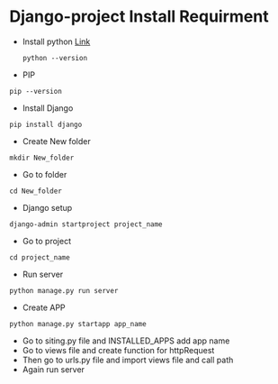 # Django-project Install Requirment

- Install python [Link](https://www.python.org/)

  ```
  python --version
  ```

- PIP

```
pip --version
```

- Install Django

```
pip install django
```

- Create New folder

```
mkdir New_folder
```

- Go to folder

```
cd New_folder
```

- Django setup

```
django-admin startproject project_name
```

- Go to project

```
cd project_name
```

- Run server

```
python manage.py run server
```

- Create APP

```
python manage.py startapp app_name
```

- Go to siting.py file and INSTALLED_APPS add app name
- Go to views file and create function for httpRequest
- Then go to urls.py file and import views file and call path
- Again run server
